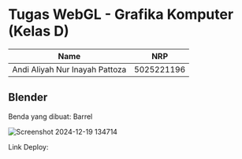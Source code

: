 # Tugas WebGL - Grafika Komputer (Kelas D)
| Name           | NRP        | 
| ---            | ---        | 
| Andi Aliyah Nur Inayah Pattoza | 5025221196 |

## Blender

Benda yang dibuat: Barrel

![Screenshot 2024-12-19 134714](https://github.com/user-attachments/assets/09834e75-8269-4c9e-a571-a5760a3b2bf8)

Link Deploy: 
